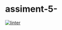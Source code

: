 # assiment-5-
[![linter](https://github.com/hass0n3/assiment-5-/workflows/linter/badge.svg)](https://github.com/marketplace/actions/super-linter)

